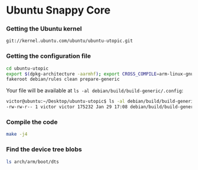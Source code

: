 # Ubuntu Snappy Core

### Getting the Ubuntu kernel
```bash
git://kernel.ubuntu.com/ubuntu/ubuntu-utopic.git
```

### Getting the configuration file
```bash
cd ubuntu-utopic
export $(dpkg-architecture -aarmhf); export CROSS_COMPILE=arm-linux-gnueabihf-
fakeroot debian/rules clean prepare-generic
```

Your file will be available at `ls -al debian/build/build-generic/.config`:
```bash
victor@ubuntu:~/Desktop/ubuntu-utopic$ ls -al debian/build/build-generic/.config
-rw-rw-r-- 1 victor victor 175232 Jan 29 17:08 debian/build/build-generic/.config

```

### Compile the code
```bash
make -j4
```

### Find the device tree blobs
```bash
ls arch/arm/boot/dts
```